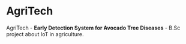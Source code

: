 # AgriTech
AgriTech - **Early Detection System for Avocado Tree Diseases** - B.Sc project about IoT in agriculture.
